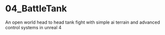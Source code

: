 # 04_BattleTank
An open world head to head tank fight with simple ai terrain and advanced control systems in unreal 4
